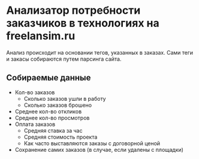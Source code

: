 # Анализатор потребности заказчиков в технологиях на freelansim.ru  
Анализ происходит на основании тегов, указанных в заказах. Сами теги и закасы собираются 
путем парсинга сайта.  
## Собираемые данные  
* Кол-во заказов
   * Сколько заказов ушли в работу
   * Сколько заказов брошено
* Среднее кол-во откликов
* Среднее кол-во просмотров
* Оплата заказов
   * Средняя ставка за час
   * Средняя стоимость проекта
   * Как часто выставляются заказы с договорной ценой
* Сохранение самих заказов (в случае, если удалены с площадки)
